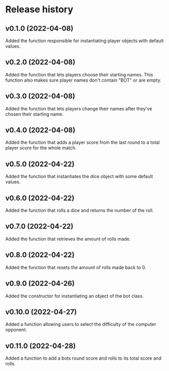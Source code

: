 Release history
========================

v0.1.0 (2022-04-08)
------------------------
Added the function responsible for instantiating player objects
with default values.

v0.2.0 (2022-04-08)
------------------------
Added the function that lets players choose their starting names.
This function also makes sure player names don't contain "BOT" or are empty.

v0.3.0 (2022-04-08)
------------------------
Added the function that lets players change their names after they've
chosen their starting name.

v0.4.0 (2022-04-08)
------------------------
Added the function that adds a player score from the last round to
a total player score for the whole match.

v0.5.0 (2022-04-22)
------------------------
Added the function that instantiates the dice object with some
default values.

v0.6.0 (2022-04-22)
------------------------
Added the function that rolls a dice and returns the number of the roll.

v0.7.0 (2022-04-22)
------------------------
Added the function that retrieves the amount of rolls made.

v0.8.0 (2022-04-22)
------------------------
Added the function that resets the amount of rolls made back to 0.

v0.9.0 (2022-04-26)
------------------------
Added the constructor for instantiating an object of the bot class.

v0.10.0 (2022-04-27)
------------------------
Added a function allowing users to select the difficulty of the computer
opponent.

v0.11.0 (2022-04-28)
-----------------------
Added a function to add a bots round score and rolls to its total score
and rolls.
